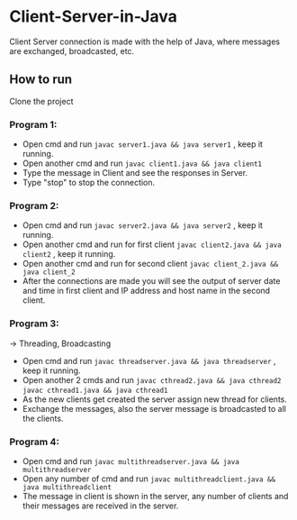 # Client-Server-in-Java
Client Server connection is made with the help of Java, where messages are exchanged, broadcasted, etc.

## How to run

Clone the project

### Program 1:

* Open cmd and run ```javac server1.java && java server1``` , keep it running.
* Open another cmd and run ```javac client1.java && java client1```
* Type the message in Client and see the responses in Server.
* Type "stop" to stop the connection.

### Program 2:

* Open cmd and run ``` javac server2.java && java server2 ``` , keep it running.
* Open another cmd and run for first client ```javac client2.java && java client2``` , keep it running.
* Open another cmd and run for second client ```javac client_2.java && java client_2```
* After the connections are made you will see the output of server date and time in first client and IP address and host name in the second client.

### Program 3:

-> Threading, Broadcasting

* Open cmd and run ```javac threadserver.java && java threadserver``` , keep it running.
* Open another 2 cmds and run ```javac cthread2.java && java cthread2```   ```javac cthread1.java && java cthread1```
* As the new clients get created the server assign new thread for clients.
* Exchange the messages, also the server message is broadcasted to all the clients.

### Program 4:

* Open cmd and run ```javac multithreadserver.java && java multithreadserver```
* Open any number of cmd and run ```javac multithreadclient.java && java multithreadclient```
* The message in client is shown in the server, any number of clients and their messages are received in the server.
